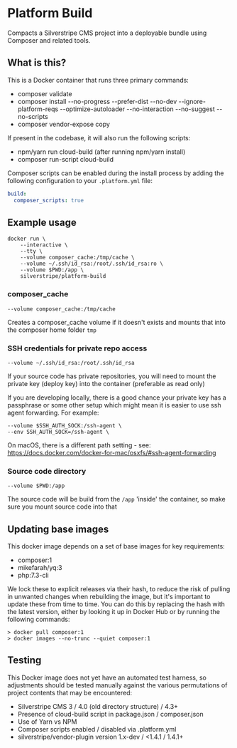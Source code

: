 # Platform Build

Compacts a Silverstripe CMS project into a deployable bundle using Composer and related tools.

## What is this?

This is a Docker container that runs three primary commands:

 - composer validate
 - composer install --no-progress --prefer-dist --no-dev --ignore-platform-reqs --optimize-autoloader --no-interaction --no-suggest --no-scripts
 - composer vendor-expose copy

If present in the codebase, it will also run the following scripts:

 - npm/yarn run cloud-build (after running npm/yarn install)
 - composer run-script cloud-build

Composer scripts can be enabled during the install process by adding the following configuration to your `.platform.yml` file:

```yml
build:
  composer_scripts: true
```

## Example usage

```
docker run \
    --interactive \
    --tty \
    --volume composer_cache:/tmp/cache \
    --volume ~/.ssh/id_rsa:/root/.ssh/id_rsa:ro \
    --volume $PWD:/app \
    silverstripe/platform-build
```

### composer_cache

`--volume composer_cache:/tmp/cache`

Creates a composer_cache volume if it doesn't exists and mounts that into the composer home folder `tmp`

### SSH credentials for private repo access

`--volume ~/.ssh/id_rsa:/root/.ssh/id_rsa`

If your source code has private repositories, you will need to mount the private key (deploy key) into the container (preferable as read only)

If you are developing locally, there is a good chance your private key has a passphrase or some other setup which might mean it is easier to use ssh agent forwarding. For example:

```
--volume $SSH_AUTH_SOCK:/ssh-agent \
--env SSH_AUTH_SOCK=/ssh-agent \
```
On macOS, there is a different path setting - see:  https://docs.docker.com/docker-for-mac/osxfs/#ssh-agent-forwarding

### Source code directory

`--volume $PWD:/app`

The source code will be build from the `/app` 'inside' the container, so make sure you mount source code into that

## Updating base images

This docker image depends on a set of base images for key requirements:

- composer:1
- mikefarah/yq:3
- php:7.3-cli

We lock these to explicit releases via their hash, to reduce the risk of pulling
in unwanted changes when rebuilding the image, but it's important to update
these from time to time. You can do this by replacing the hash with the latest
version, either by looking it up in Docker Hub or by running the following
commands:

```
> docker pull composer:1
> docker images --no-trunc --quiet composer:1
```

## Testing

This Docker image does not yet have an automated test harness, so adjustments should be tested manually against the various permutations of project contents that may be encountered:

- Silverstripe CMS 3 / 4.0 (old directory structure) / 4.3+
- Presence of cloud-build script in package.json / composer.json
- Use of Yarn vs NPM
- Composer scripts enabled / disabled via .platform.yml
- silverstripe/vendor-plugin version 1.x-dev / <1.4.1 / 1.4.1+
